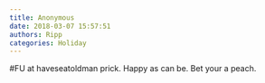 ```yaml
---
title: Anonymous
date: 2018-03-07 15:57:51
authors: Ripp
categories: Holiday
---
```


 #FU at haveseatoldman prick. Happy as can be. Bet your a peach.